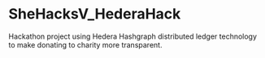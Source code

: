 # SheHacksV_HederaHack

Hackathon project using Hedera Hashgraph distributed ledger technology to make donating to charity more transparent.
